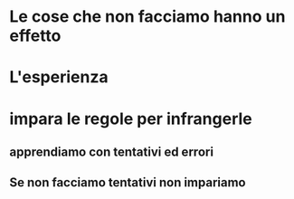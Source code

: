 # Le cose che non facciamo hanno un effetto

# L'esperienza

# impara le regole per infrangerle 

## apprendiamo con tentativi ed errori

## Se non facciamo tentativi non impariamo



<!--stackedit_data:
eyJoaXN0b3J5IjpbMTc3NjcxMTgyMF19
-->